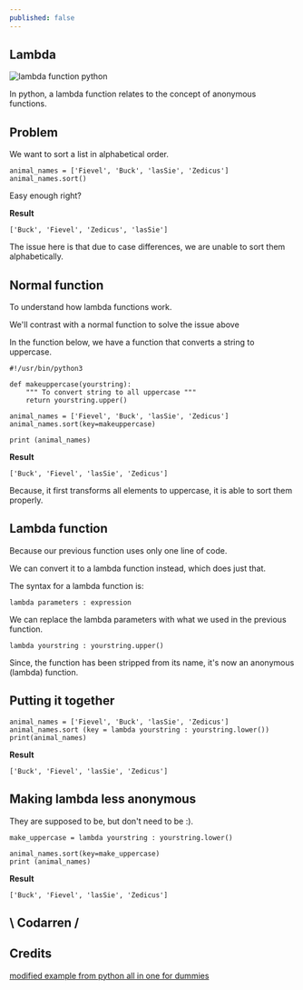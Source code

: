 ```yaml
---
published: false
---
```

## Lambda
![lambda function python](https://github.com/codarrenvelvindron/codarrenvelvindron.github.io/raw/master/images/lambda_func_py.png)

In python, a lambda function relates to the concept of anonymous functions.

## Problem
We want to sort a list in alphabetical order.

```
animal_names = ['Fievel', 'Buck', 'lasSie', 'Zedicus']
animal_names.sort()
```
Easy enough right?

**Result**
```
['Buck', 'Fievel', 'Zedicus', 'lasSie']
```
The issue here is that due to case differences, we are unable to sort them alphabetically.

## Normal function

To understand how lambda functions work.

We'll contrast with a normal function to solve the issue above

In the function below, we have a function that converts a string to uppercase.
```
#!/usr/bin/python3

def makeuppercase(yourstring):
    """ To convert string to all uppercase """
    return yourstring.upper()

animal_names = ['Fievel', 'Buck', 'lasSie', 'Zedicus']
animal_names.sort(key=makeuppercase)

print (animal_names)
```

**Result**
```
['Buck', 'Fievel', 'lasSie', 'Zedicus']
```
Because, it first transforms all elements to uppercase, it is able to sort them properly.

## Lambda function
Because our previous function uses only one line of code.

We can convert it to a lambda function instead, which does just that.

The syntax for a lambda function is:
```
lambda parameters : expression
```

We can replace the lambda parameters with what we used in the previous function.
```
lambda yourstring : yourstring.upper()
```

Since, the function has been stripped from its name, it's now an anonymous (lambda) function.

## Putting it together
```
animal_names = ['Fievel', 'Buck', 'lasSie', 'Zedicus']
animal_names.sort (key = lambda yourstring : yourstring.lower())
print(animal_names)
```

**Result**
```
['Buck', 'Fievel', 'lasSie', 'Zedicus']
```

## Making lambda less anonymous
They are supposed to be, but don't need to be :).

```
make_uppercase = lambda yourstring : yourstring.lower()

animal_names.sort(key=make_uppercase)
print (animal_names)
```

**Result**
```
['Buck', 'Fievel', 'lasSie', 'Zedicus']
```


## \ Codarren /

## Credits
[modified example from python all in one for dummies](https://marvito.store/product/python-all-in-one-for-dummies-for-dummies-computertech-ebook-8696893/?utm_source=Bing%20Shopping&utm_campaign=Marvito-BingShop-231020&utm_medium=cpc&utm_term=49421&msclkid=79c149fc97fc1c6cff7f29ce378efd0f)